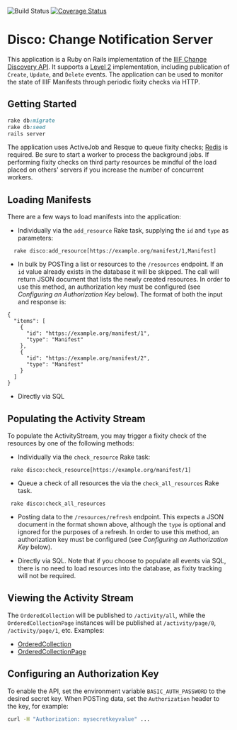 ![Build Status](https://travis-ci.org/mikeapp/disco.svg?branch=master)
[![Coverage Status](https://coveralls.io/repos/github/mikeapp/disco/badge.svg?branch=master)](https://coveralls.io/github/mikeapp/disco?branch=master)
# Disco: Change Notification Server     

This application is a Ruby on Rails implementation of the [IIIF Change Discovery API](https://iiif.io/api/discovery/0).
It supports a [Level 2](https://iiif.io/api/discovery/0.2/#level-2-complete-change-list) implementation, including publication of `Create`, `Update`, and `Delete` events. 
The application can be used to monitor the state of IIIF Manifests through periodic fixity checks via HTTP.

## Getting Started

```ruby
rake db:migrate
rake db:seed
rails server
```
The application uses ActiveJob and Resque to queue fixity checks; 
[Redis](https://redis.io) is required.  Be sure to start a worker to process 
 the background jobs. If performing fixity checks on third party 
 resources be mindful of the load placed on others' servers if you increase 
 the number of concurrent workers.

## Loading Manifests

There are a few ways to load manifests into the application:
- Individually via the `add_resource` Rake task, supplying the `id` and `type` as parameters:
```$ruby
  rake disco:add_resource[https://example.org/manifest/1,Manifest]
```
- In bulk by POSTing a list or resources to the `/resources` endpoint.  If an `id` value already exists in the database 
it will be skipped.  The call will return JSON document that lists the newly created resources.  In order 
to use this method, an authorization key must be configured 
(see _Configuring an Authorization Key_ below).
 The format of both the input and response is: 
```$json
{
  "items": [
    {
      "id": "https://example.org/manifest/1",
      "type": "Manifest"
    },
    {
      "id": "https://example.org/manifest/2",
      "type": "Manifest"
    }
  ]
}
```
- Directly via SQL

## Populating the Activity Stream

To populate the ActivityStream, you may trigger a fixity check 
of the resources by one of the following methods:

- Individually via the `check_resource` Rake task:
```$ruby
 rake disco:check_resource[https://example.org/manifest/1]
```

- Queue a check of all resources the via the `check_all_resources` Rake task.
 ```$ruby
  rake disco:check_all_resources
 ```
 
- Posting data to the `/resources/refresh` endpoint.  This expects a JSON document 
in the format shown above, although the `type` is optional and 
ignored for the purposes of a refresh. In order to use this method, an authorization key must be configured
 (see _Configuring an Authorization Key_ below).

- Directly via SQL.  Note that if you choose to populate all
  events via SQL, there is no need to load resources into the database, as fixity tracking will not be required.
  
## Viewing the Activity Stream

The `OrderedCollection` will be published to `/activity/all`, while the `OrderedCollectionPage` instances will be 
published at `/activity/page/0`, `/activity/page/1`, etc.  Examples:
- [OrderedCollection](https://discovery-beta.herokuapp.com/activity/all)
- [OrderedCollectionPage](https://discovery-beta.herokuapp.com/activity/page/0)

## Configuring an Authorization Key
 
To enable the API, set the environment variable `BASIC_AUTH_PASSWORD` to the desired secret key.
When POSTing data, set the `Authorization` header to the key, for example:
```bash
curl -H "Authorization: mysecretkeyvalue" ...
``` 
